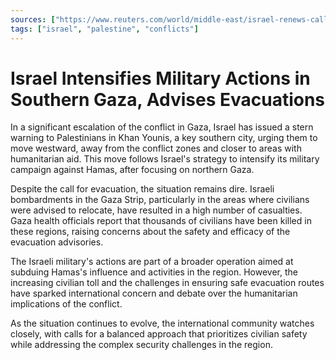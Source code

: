 ```yaml
---
sources: ["https://www.reuters.com/world/middle-east/israel-renews-call-gazans-flee-key-southern-city-2023-11-17/", "https://www.npr.org/2023/11/17/1213579692/israel-gaza-evacuation-south-attacks"]
tags: ["israel", "palestine", "conflicts"]
---
```


# Israel Intensifies Military Actions in Southern Gaza, Advises Evacuations

In a significant escalation of the conflict in Gaza, Israel has issued a stern warning to Palestinians in Khan Younis, a key southern city, urging them to move westward, away from the conflict zones and closer to areas with humanitarian aid. This move follows Israel's strategy to intensify its military campaign against Hamas, after focusing on northern Gaza.

Despite the call for evacuation, the situation remains dire. Israeli bombardments in the Gaza Strip, particularly in the areas where civilians were advised to relocate, have resulted in a high number of casualties. Gaza health officials report that thousands of civilians have been killed in these regions, raising concerns about the safety and efficacy of the evacuation advisories.

The Israeli military's actions are part of a broader operation aimed at subduing Hamas's influence and activities in the region. However, the increasing civilian toll and the challenges in ensuring safe evacuation routes have sparked international concern and debate over the humanitarian implications of the conflict.

As the situation continues to evolve, the international community watches closely, with calls for a balanced approach that prioritizes civilian safety while addressing the complex security challenges in the region.
